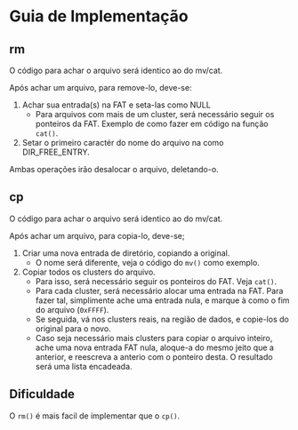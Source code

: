 # Guia de Implementação

## rm

O código para achar o arquivo será identico ao do mv/cat.

Após achar um arquivo, para remove-lo, deve-se:

1. Achar sua entrada(s) na FAT e seta-las como NULL
   - Para arquivos com mais de um cluster, será necessário seguir os ponteiros da FAT. Exemplo de como fazer em código na função `cat()`.
2. Setar o primeiro caractér do nome do arquivo na como DIR_FREE_ENTRY.

Ambas operações irão desalocar o arquivo, deletando-o.

## cp

O código para achar o arquivo será identico ao do mv/cat.

Após achar um arquivo, para copia-lo, deve-se;

1. Criar uma nova entrada de diretório, copiando a original.
   - O nome será diferente, veja o código do `mv()` como exemplo.
2. Copiar todos os clusters do arquivo.
   - Para isso, será necessário seguir os ponteiros do FAT. Veja `cat()`.
   - Para cada cluster, será necessário alocar uma entrada na FAT. Para fazer tal, simplimente ache uma entrada nula, e marque à como o fim do arquivo (`0xFFFF`).
   - Se seguida, vá nos clusters reais, na região de dados, e copie-los do original para o novo.
   - Caso seja necessário mais clusters para copiar o arquivo inteiro, ache uma nova entrada FAT nula, aloque-a do mesmo jeito que a anterior, e reescreva a anterio com o ponteiro desta. O resultado será uma lista encadeada.

## Dificuldade

O `rm()` é mais facil de implementar que o `cp()`.
